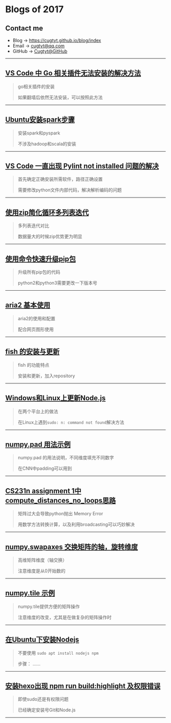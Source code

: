 # **Blogs of 2017**

## Contact me

* Blog -> <https://cugtyt.github.io/blog/index>
* Email -> <cugtyt@qq.com>
* GitHub -> [Cugtyt@GitHub](https://github.com/Cugtyt)

---

## [**VS Code 中 Go 相关插件无法安装的解决方法**](https://cugtyt.github.io/blog/2017/12072109)

> go相关插件的安装
>
> 如果翻墙后依然无法安装，可以按照此方法

---

## [**Ubuntu安装spark步骤**](https://cugtyt.github.io/blog/2017/11192214)

> 安装spark和pyspark
>
> 不涉及hadoop和scala的安装

---

## [**VS Code 一直出现 Pylint not installed 问题的解决**](https://cugtyt.github.io/blog/2017/11162033)

> 首先确定正确安装所需软件，路径正确设置
>
> 需要修改python文件内部代码，解决解析编码的问题

---

## [**使用zip简化循环多列表迭代**](https://cugtyt.github.io/blog/2017/11131051)

> 多列表迭代对比
>
> 数据量大的时候zip优势更为明显

---

## [**使用命令快速升级pip包**](https://cugtyt.github.io/blog/2017/11060923)

> 升级所有pip包的代码
>
> python2和python3需要更改一下版本号

---

## [**aria2 基本使用**](https://cugtyt.github.io/blog/2017/11031511)

> aria2的使用和配置
>
> 配合网页图形使用

---

## [**fish 的安装与更新**](https://cugtyt.github.io/blog/2017/11031134)

> fish 的功能特点
>
> 安装和更新，加入repository

---

## [**Windows和Linux上更新Node.js**](https://cugtyt.github.io/blog/2017/11030917)

> 在两个平台上的做法
>
> 在Linux上遇到`sudo: n: command not found`解决方法

---

## [**numpy.pad 用法示例**](https://cugtyt.github.io/blog/2017/11022006)

> numpy.pad 的用法说明，不同维度填充不同数字
>
> 在CNN中padding可以用到

---

## [**CS231n assignment 1中compute_distances_no_loops思路**](https://cugtyt.github.io/blog/2017/10281645)

> 矩阵过大会导致python抛出 Memory Error
>
> 用数学方法转换计算，以及利用broadcasting可以巧妙解决

---

## [**numpy.swapaxes 交换矩阵的轴，旋转维度**](https://cugtyt.github.io/blog/2017/10281314)

> 高维矩阵维度（轴交换）
>
> 注意维度是从0开始数的

---

## [**numpy.tile 示例**](https://cugtyt.github.io/blog/2017/10281230)

> numpy.tile提供方便的矩阵操作
>
> 注意维度的改变，尤其是在做复杂的矩阵操作时

---

## [**在Ubuntu下安装Nodejs**](https://cugtyt.github.io/blog/2017/10251850)

> 不要使用 ```sudo apt install nodejs npm```
>
> 步骤： ......

---

## [**安装hexo出现 npm run build:highlight 及权限错误**](https://cugtyt.github.io/blog/2017/10251851)

> 即使sudo还是有权限问题
>
> 已经确定安装号Git和Node.js

---
